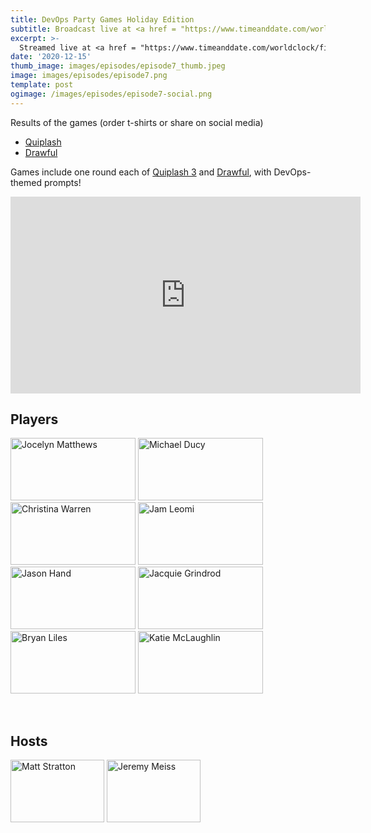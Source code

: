 ```yaml
---
title: DevOps Party Games Holiday Edition
subtitle: Broadcast live at <a href = "https://www.timeanddate.com/worldclock/fixedtime.html?msg=DevOps+Party+Games+Episode-7&iso=20201215T20&p1=64&ah=1" target = "_blank">Tuesday, December 15, 8 PM CT</a> 
excerpt: >-
  Streamed live at <a href = "https://www.timeanddate.com/worldclock/fixedtime.html?msg=DevOps+Party+Games+Episode-7&iso=20201215T20&p1=64&ah=1" target = "_blank">8 PM CT</a><br> on Tuesday, December 15
date: '2020-12-15'
thumb_image: images/episodes/episode7_thumb.jpeg
image: images/episodes/episode7.png
template: post
ogimage: /images/episodes/episode7-social.png
---
```


Results of the games (order t-shirts or share on social media)

- [Quiplash](https://games.jackbox.tv/artifact/quiplash3Game/567393a7b15547eae368055d9ee3ccc7/)
- [Drawful](http://games.jackbox.tv/artifact/DrawfulGame/2a0bbf830f34e83403a16ee0bb010a76/)

Games include one round each of [Quiplash 3](https://www.jackboxgames.com/quiplash-three/) and [Drawful](https://www.jackboxgames.com/drawful-two/), with DevOps-themed prompts!

<iframe width="560" height="315" src="https://www.youtube.com/embed/Zr7K8DuwlFU" frameborder="0" allow="accelerometer; autoplay; clipboard-write; encrypted-media; gyroscope; picture-in-picture" allowfullscreen></iframe>

## Players

<a href = "https://twitter.com/bffjossy" class = "player-episode-page" target = "_blank"><img src = "/images/players/jocelyn-matthews.png" alt="Jocelyn Matthews" width="200" height="100" class = "player-episode-page"></a>
<a href = "https://twitter.com/mfdii" class = "player-episode-page" target = "_blank"><img src = "/images/players/michael-ducy.png" alt="Michael Ducy" width="200" height="100" class = "player-episode-page"></a>
<a href = "https://twitter.com/film_girl" class = "player-episode-page" target = "_blank"><img src = "/images/players/christina-warren.png" alt="Christina Warren" width="200" height="100" class = "player-episode-page"></a>
<a href = "https://twitter.com/jamfish728" class = "player-episode-page" target = "_blank"><img src = "/images/players/jam-leomi.png" alt="Jam Leomi" width="200" height="100" class = "player-episode-page"></a>
<a href = "https://twitter.com/jasonhand" class = "player-episode-page" target = "_blank"><img src = "/images/players/jason-hand.png" alt="Jason Hand" width="200" height="100" class = "player-episode-page"></a>
<a href = "https://twitter.com/devopsjacquie" class = "player-episode-page" target = "_blank"><img src = "/images/players/jacquie-grindrod.png" alt="Jacquie Grindrod" width="200" height="100" class = "player-episode-page"></a>
<a href = "https://twitter.com/bryanl" class = "player-episode-page" target = "_blank"><img src = "/images/players/bryan-liles.png" alt="Bryan Liles" width="200" height="100" class = "player-episode-page"></a>
<a href = "https://twitter.com/glasnt" class = "player-episode-page" target = "_blank"><img src = "/images/players/katie-mclaughlin.png" alt="Katie McLaughlin" width="200" height="100" class = "player-episode-page"></a>

<br clear = "all">

## Hosts
<a href = "https://twitter.com/mattstratton" class = "player-episode-page"><img src = "/images/hosts/matty.png" alt="Matt Stratton" width="150" height="100" class = "player-episode-page"></a>
<a href = "https://twitter.com/IAmJerdog" class = "player-episode-page"><img src = "/images/hosts/jeremy.png" alt="Jeremy Meiss" width="150" height="100" class = "player-episode-page"></a>


